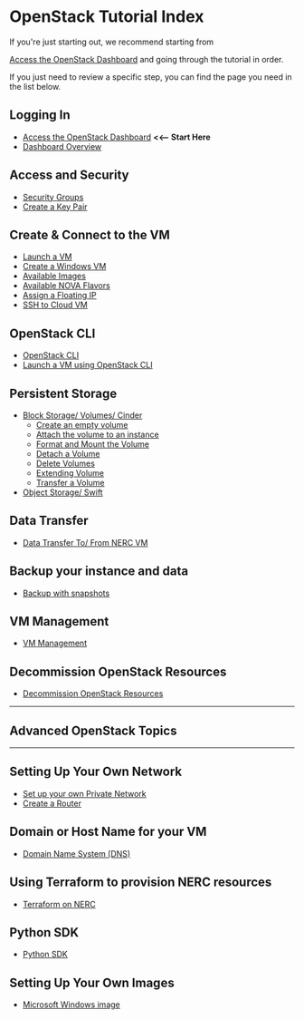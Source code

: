 # OpenStack Tutorial Index

If you're just starting out, we recommend starting from

[Access the OpenStack Dashboard](logging-in/access-the-openstack-dashboard.md)
and going through the tutorial in order.

If you just need to review a specific step, you can find the page you need in
the list below.

## Logging In

- [Access the OpenStack Dashboard](logging-in/access-the-openstack-dashboard.md)
**<<-- Start Here**
- [Dashboard Overview](logging-in/dashboard-overview.md)

## Access and Security

- [Security Groups](access-and-security/security-groups.md)
- [Create a Key Pair](access-and-security/create-a-key-pair.md)

## Create &amp; Connect to the VM

- [Launch a VM](create-and-connect-to-the-VM/launch-a-VM.md)
- [Create a Windows VM](create-and-connect-to-the-VM/create-a-Windows-VM.md)
- [Available Images](create-and-connect-to-the-VM/images.md)
- [Available NOVA Flavors](create-and-connect-to-the-VM/flavors.md)
- [Assign a Floating IP](create-and-connect-to-the-VM/assign-a-floating-IP.md)
- [SSH to Cloud VM](create-and-connect-to-the-VM/ssh-to-cloud-VM.md)

## OpenStack CLI

- [OpenStack CLI](openstack-cli/openstack-CLI.md)
- [Launch a VM using OpenStack CLI](openstack-cli/launch-a-VM-using-openstack-CLI.md)

## Persistent Storage

- [Block Storage/ Volumes/ Cinder](persistent-storage/volumes.md)
  - [Create an empty volume](persistent-storage/create-an-empty-volume.md)
  - [Attach the volume to an instance](persistent-storage/attach-the-volume-to-an-instance.md)
  - [Format and Mount the Volume](persistent-storage/format-and-mount-the-volume.md)
  - [Detach a Volume](persistent-storage/detach-a-volume.md)
  - [Delete Volumes](persistent-storage/delete-volumes.md)
  - [Extending Volume](persistent-storage/extending-volume.md)
  - [Transfer a Volume](persistent-storage/transfer-a-volume.md)
- [Object Storage/ Swift](persistent-storage/object-storage.md)

## Data Transfer

- [Data Transfer To/ From NERC VM](data-transfer/data-transfer-from-to-vm.md)

## Backup your instance and data

- [Backup with snapshots](backup/backup-with-snapshots.md)

## VM Management

- [VM Management](management/vm-management.md)

## Decommission OpenStack Resources

- [Decommission OpenStack Resources](decommission/decommission-openstack-resources.md)

---

## **Advanced OpenStack Topics**

---

## Setting Up Your Own Network

- [Set up your own Private Network](advanced-openstack-topics/setting-up-a-network/set-up-a-private-network.md)
- [Create a Router](advanced-openstack-topics/setting-up-a-network/create-a-router.md)

## Domain or Host Name for your VM

- [Domain Name System (DNS)](advanced-openstack-topics/domain-name-system/domain-names-for-your-vms.md)

## Using Terraform to provision NERC resources

- [Terraform on NERC](advanced-openstack-topics/terraform/terraform-on-NERC.md)

## Python SDK

- [Python SDK](advanced-openstack-topics/python-sdk/python-SDK.md)

## Setting Up Your Own Images

- [Microsoft Windows image](advanced-openstack-topics/setting-up-your-own-images/how-to-build-windows-image.md)
